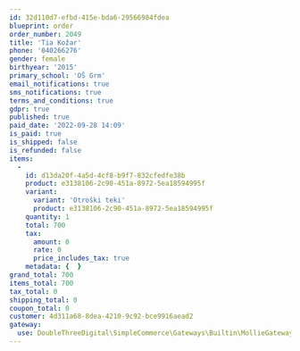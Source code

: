 ```yaml
---
id: 32d110d7-efbd-415e-bda6-29566984fdea
blueprint: order
order_number: 2049
title: 'Tia Kožar'
phone: '040266276'
gender: female
birthyear: '2015'
primary_school: 'OŠ Grm'
email_notifications: true
sms_notifications: true
terms_and_conditions: true
gdpr: true
published: true
paid_date: '2022-09-28 14:09'
is_paid: true
is_shipped: false
is_refunded: false
items:
  -
    id: d13da20f-4a5d-4cf8-b9f7-832cfedfe38b
    product: e3138106-2c90-451a-8972-5ea18594995f
    variant:
      variant: 'Otroški teki'
      product: e3138106-2c90-451a-8972-5ea18594995f
    quantity: 1
    total: 700
    tax:
      amount: 0
      rate: 0
      price_includes_tax: true
    metadata: {  }
grand_total: 700
items_total: 700
tax_total: 0
shipping_total: 0
coupon_total: 0
customer: 4d311a68-8dea-4210-9c92-bce9916aead2
gateway:
  use: DoubleThreeDigital\SimpleCommerce\Gateways\Builtin\MollieGateway
---
```

